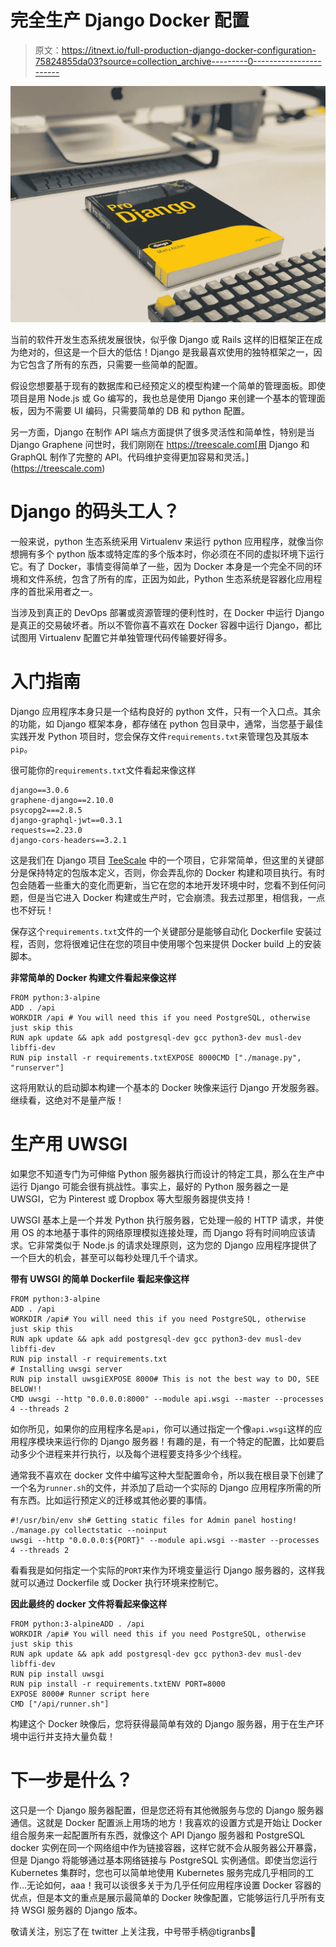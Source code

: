 # 完全生产 Django Docker 配置

> 原文：<https://itnext.io/full-production-django-docker-configuration-75824855da03?source=collection_archive---------0----------------------->

![](img/2dcf4fdbec28853ff0023807f95b305e.png)

当前的软件开发生态系统发展很快，似乎像 Django 或 Rails 这样的旧框架正在成为绝对的，但这是一个巨大的低估！Django 是我最喜欢使用的独特框架之一，因为它包含了所有的东西，只需要一些简单的配置。

假设您想要基于现有的数据库和已经预定义的模型构建一个简单的管理面板。即使项目是用 Node.js 或 Go 编写的，我也总是使用 Django 来创建一个基本的管理面板，因为不需要 UI 编码，只需要简单的 DB 和 python 配置。

另一方面，Django 在制作 API 端点方面提供了很多灵活性和简单性，特别是当 Django Graphene 问世时，我们刚刚在 https://treescale.com[用 Django 和 GraphQL 制作了完整的 API。代码维护变得更加容易和灵活。](https://treescale.com)

# Django 的码头工人？

一般来说，python 生态系统采用 Virtualenv 来运行 python 应用程序，就像当你想拥有多个 python 版本或特定库的多个版本时，你必须在不同的虚拟环境下运行它。有了 Docker，事情变得简单了一些，因为 Docker 本身是一个完全不同的环境和文件系统，包含了所有的库，正因为如此，Python 生态系统是容器化应用程序的首批采用者之一。

当涉及到真正的 DevOps 部署或资源管理的便利性时，在 Docker 中运行 Django 是真正的交易破坏者。所以不管你喜不喜欢在 Docker 容器中运行 Django，都比试图用 Virtualenv 配置它并单独管理代码传输要好得多。

# 入门指南

Django 应用程序本身只是一个结构良好的 python 文件，只有一个入口点。其余的功能，如 Django 框架本身，都存储在 python 包目录中，通常，当您基于最佳实践开发 Python 项目时，您会保存文件`requirements.txt`来管理包及其版本`pip`。

很可能你的`requirements.txt`文件看起来像这样

```
django==3.0.6
graphene-django==2.10.0
psycopg2===2.8.5
django-graphql-jwt==0.3.1
requests==2.23.0
django-cors-headers==3.2.1
```

这是我们在 Django 项目 [TeeScale](https://treescale.com) 中的一个项目，它非常简单，但这里的关键部分是保持特定的包版本定义，否则，你会弄乱你的 Docker 构建和项目执行。有时包会随着一些重大的变化而更新，当它在您的本地开发环境中时，您看不到任何问题，但是当它进入 Docker 构建或生产时，它会崩溃。我去过那里，相信我，一点也不好玩！

保存这个`requirements.txt`文件的一个关键部分是能够自动化 Dockerfile 安装过程，否则，您将很难记住在您的项目中使用哪个包来提供 Docker build 上的安装脚本。

**非常简单的 Docker 构建文件看起来像这样**

```
FROM python:3-alpine
ADD . /api
WORKDIR /api # You will need this if you need PostgreSQL, otherwise just skip this
RUN apk update && apk add postgresql-dev gcc python3-dev musl-dev libffi-dev
RUN pip install -r requirements.txtEXPOSE 8000CMD ["./manage.py", "runserver"]
```

这将用默认的启动脚本构建一个基本的 Docker 映像来运行 Django 开发服务器。继续看，这绝对不是量产版！

# 生产用 UWSGI

如果您不知道专门为可伸缩 Python 服务器执行而设计的特定工具，那么在生产中运行 Django 可能会很有挑战性。事实上，最好的 Python 服务器之一是 UWSGI，它为 Pinterest 或 Dropbox 等大型服务器提供支持！

UWSGI 基本上是一个并发 Python 执行服务器，它处理一般的 HTTP 请求，并使用 OS 的本地基于事件的网络原理模拟连接处理，而 Django 将有时间响应该请求。它非常类似于 Node.js 的请求处理原则，这为您的 Django 应用程序提供了一个巨大的机会，甚至可以每秒处理几千个请求。

**带有 UWSGI 的简单 Dockerfile 看起来像这样**

```
FROM python:3-alpine
ADD . /api
WORKDIR /api# You will need this if you need PostgreSQL, otherwise just skip this
RUN apk update && apk add postgresql-dev gcc python3-dev musl-dev libffi-dev
RUN pip install -r requirements.txt
# Installing uwsgi server
RUN pip install uwsgiEXPOSE 8000# This is not the best way to DO, SEE BELOW!!
CMD uwsgi --http "0.0.0.0:8000" --module api.wsgi --master --processes 4 --threads 2
```

如你所见，如果你的应用程序名是`api`，你可以通过指定一个像`api.wsgi`这样的应用程序模块来运行你的 Django 服务器！有趣的是，有一个特定的配置，比如要启动多少个进程来并行执行，以及每个进程要支持多少个线程。

通常我不喜欢在 docker 文件中编写这种大型配置命令，所以我在根目录下创建了一个名为`runner.sh`的文件，并添加了启动一个实际的 Django 应用程序所需的所有东西。比如运行预定义的迁移或其他必要的事情。

```
#!/usr/bin/env sh# Getting static files for Admin panel hosting!
./manage.py collectstatic --noinput
uwsgi --http "0.0.0.0:${PORT}" --module api.wsgi --master --processes 4 --threads 2
```

看看我是如何指定一个实际的`PORT`来作为环境变量运行 Django 服务器的，这样我就可以通过 Dockerfile 或 Docker 执行环境来控制它。

**因此最终的 docker 文件将看起来像这样**

```
FROM python:3-alpineADD . /api
WORKDIR /api# You will need this if you need PostgreSQL, otherwise just skip this
RUN apk update && apk add postgresql-dev gcc python3-dev musl-dev libffi-dev
RUN pip install uwsgi
RUN pip install -r requirements.txtENV PORT=8000
EXPOSE 8000# Runner script here
CMD ["/api/runner.sh"]
```

构建这个 Docker 映像后，您将获得最简单有效的 Django 服务器，用于在生产环境中运行并支持大量负载！

# 下一步是什么？

这只是一个 Django 服务器配置，但是您还将有其他微服务与您的 Django 服务器通信。这就是 Docker 配置派上用场的地方！我喜欢的设置方式是开始让 Docker 组合服务来一起配置所有东西，就像这个 API Django 服务器和 PostgreSQL docker 实例在同一个网络组中作为链接容器，这样它就不会从服务器公开暴露，但是 Django 将能够通过基本网络链接与 PostgreSQL 实例通信。即使当您运行 Kubernetes 集群时，您也可以简单地使用 Kubernetes 服务完成几乎相同的工作…无论如何，aaa！我可以谈很多关于为几乎任何应用程序设置 Docker 容器的优点，但是本文的重点是展示最简单的 Docker 映像配置，它能够运行几乎所有支持 WSGI 服务器的 Django 版本。

敬请关注，别忘了在 twitter 上关注我，中号带手柄@tigranbs🤟